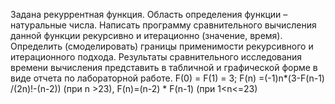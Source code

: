 Задана рекуррентная функция. Область определения функции – натуральные числа. 
Написать программу сравнительного вычисления данной функции рекурсивно и итерационно (значение, время). 
Определить (смоделировать) границы применимости рекурсивного и итерационного подхода. 
Результаты сравнительного исследования времени вычисления представить в табличной и графической форме в виде отчета по лабораторной работе.
F(0) = F(1) = 3; F(n) =(-1)n*(3-F(n-1) /(2n)!-(n-2)) (при n >23), F(n)=(n-2) * F(n-1) (при 1<n<=23)
